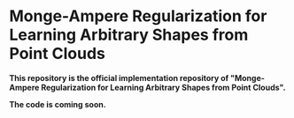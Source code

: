 # Monge-Ampere Regularization for Learning Arbitrary Shapes from Point Clouds

**This repository is the official implementation repository of "Monge-Ampere Regularization for Learning Arbitrary Shapes from Point Clouds".**

**The code is coming soon.**
